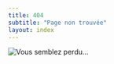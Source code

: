 ```yaml
---
title: 404
subtitle: "Page non trouvée"
layout: index
---
```


![Vous semblez perdu...](404_header.png)
